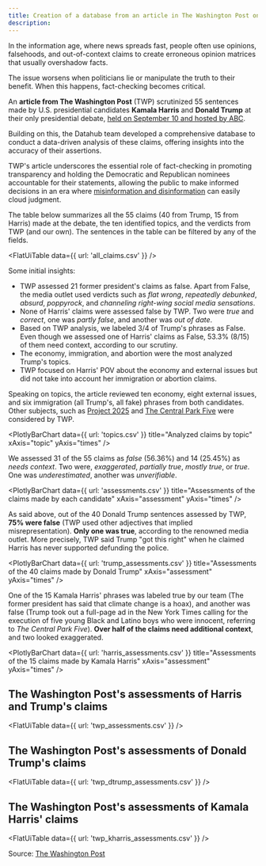 ```yaml
---
title: Creation of a database from an article in The Washington Post on verifications of 55 phrases said by Kamala Harris and Donald Trump in the last presidential debate
description: 
---
```


In the information age, where news spreads fast, people often use opinions, falsehoods, and out-of-context claims to create erroneous opinion matrices that usually overshadow facts.

The issue worsens when politicians lie or manipulate the truth to their benefit. When this happens, fact-checking becomes critical.

An **article from The Washington Post** (TWP) scrutinized 55 sentences made by U.S. presidential candidates **Kamala Harris** and **Donald Trump** at their only presidential debate, [held on September 10 and hosted by ABC](https://abcnews.go.com/Politics/harris-trump-presidential-debate-transcript/story?id=113560542).

Building on this, the Datahub team developed a comprehensive database to conduct a data-driven analysis of these claims, offering insights into the accuracy of their assertions. 

TWP's article underscores the essential role of fact-checking in promoting transparency  and holding the Democratic and Republican nominees accountable for their statements, allowing the public to make informed decisions in an era where [misinformation and disinformation](https://www.dictionary.com/e/misinformation-vs-disinformation-get-informed-on-the-difference/) can easily cloud judgment.

The table below summarizes all the 55 claims (40 from Trump, 15 from Harris) made at the debate, the ten identified topics, and the verdicts from TWP (and our own). The sentences in the table can be filtered by any of the fields.

<FlatUiTable
  data={{
    url: 'all_claims.csv'
  }}
 />

Some initial insights:

- TWP assessed 21 former president's claims as false. Apart from False, the media outlet used verdicts such as *flat wrong*, *repeatedly debunked*, *absurd*, *poppyrock*, and *channeling right-wing social media sensations*.
- None of Harris' claims were assessed false by TWP. Two were *true* and *correct*, one was *partly false*, and another was *out of date*.
- Based on TWP analysis, we labeled 3/4 of Trump's phrases as False. Even though we assessed one of Harris' claims as False, 53.3% (8/15) of them need context, according to our scrutiny.
- The economy, immigration, and abortion were the most analyzed Trump's topics. 
- TWP focused on Harris' POV about the economy and external issues but did not take into account her immigration or abortion claims.

Speaking on topics, the article reviewed ten economy, eight external issues, and six immigration (all Trump's, all fake) phrases from both candidates. Other subjects, such as [Project 2025](https://static.project2025.org/2025_MandateForLeadership_FULL.pdf) and [The Central Park Five](https://www.bbc.com/news/newsbeat-48609693) were considered by TWP.

<PlotlyBarChart
  data={{
    url: 'topics.csv'
  }}
  title="Analyzed claims by topic"
  xAxis="topic"
  yAxis="times"
/>

We assessed 31 of the 55 claims as *false* (56.36%) and 14 (25.45%) as *needs context*. Two were, *exaggerated*, *partially true*, *mostly true*, or *true*. One was *underestimated*, another was *unverifiable*.

<PlotlyBarChart
  data={{
    url: 'assessments.csv'
  }}
  title="Assessments of the claims made by each candidate"
  xAxis="assessment"
  yAxis="times"
/>

As said above, out of the 40 Donald Trump sentences assessed by TWP, **75% were false** (TWP used other adjectives that implied misrepresentation). **Only one was true**, according to the renowned media outlet. More precisely, TWP said Trump "got this right" when he claimed Harris has never supported defunding the police.

<PlotlyBarChart
  data={{
    url: 'trump_assessments.csv'
  }}
  title="Assessments of the 40 claims made by Donald Trump"
  xAxis="assessment"
  yAxis="times"
/>

One of the 15 Kamala Harris' phrases was labeled true by our team (The former president has said that climate change is a hoax), and another was false (Trump took out a full-page ad in the New York Times calling for the execution of five young Black and Latino boys who were innocent, referring to *The Central Park Five*). **Over half of the claims need additional context**, and two looked exaggerated.

<PlotlyBarChart
  data={{
    url: 'harris_assessments.csv'
  }}
  title="Assessments of the 15 claims made by Kamala Harris"
  xAxis="assessment"
  yAxis="times"
/>

## The Washington Post's assessments of Harris and Trump's claims

<FlatUiTable
  data={{
    url: 'twp_assessments.csv'
  }}
 />

## The Washington Post's assessments of Donald Trump's claims

<FlatUiTable
  data={{
    url: 'twp_dtrump_assessments.csv'
  }}
 />

 ## The Washington Post's assessments of Kamala Harris' claims

 <FlatUiTable
  data={{
    url: 'twp_kharris_assessments.csv'
  }}
 />

 Source: [The Washington Post](https://www.washingtonpost.com/politics/2024/09/11/fact-check-presidential-debate-harris-trump/)
 
